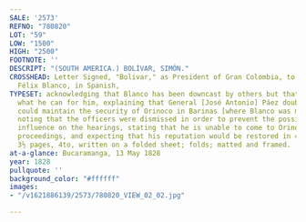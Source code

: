 ```yaml
---
SALE: '2573'
REFNO: "780820"
LOT: "59"
LOW: "1500"
HIGH: "2500"
FOOTNOTE: ''
DESCRIPT: "(SOUTH AMERICA.) BOLÍVAR, SIMÓN."
CROSSHEAD: Letter Signed, "Bolivar," as President of Gran Colombia, to Colonel José
  Félix Blanco, in Spanish,
TYPESET: acknowledging that Blanco has been downcast by others but that he is doing
  what he can for him, explaining that General [José Antonio] Páez doubted that Blanco
  could maintain the security of Orinoco in Barinas [where Blanco was made Governor],
  noting that the officers were dismissed in order to prevent the possibility of partial
  influence on the hearings, stating that he is unable to come to Orinoco for the
  proceedings, and expecting that his reputation would be restored in 4-6 months.
  3½ pages, 4to, written on a folded sheet; folds; matted and framed.
at-a-glance: Bucaramanga, 13 May 1828
year: 1828
pullquote: ''
background_color: "#ffffff"
images:
- "/v1621886139/2573/780820_VIEW_02_02.jpg"

---
```

